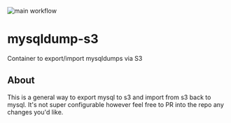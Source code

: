 ![main workflow](https://github.com/pelotech/mysqldump-s3/actions/workflows/main.yaml/badge.svg)
# mysqldump-s3

Container to export/import mysqldumps via S3

## About

This is a general way to export mysql to s3 and import from s3 back to mysql. It's not super configurable however feel free
to PR into the repo any changes you'd like.
